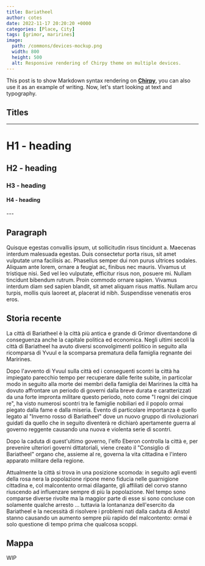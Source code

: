 ```yaml
---
title: Bariatheel
author: cotes
date: 2022-11-17 20:20:20 +0000
categories: [Place, City]
tags: [grimor, marirines]
image:
  path: /commons/devices-mockup.png
  width: 800
  height: 500
  alt: Responsive rendering of Chirpy theme on multiple devices.
---
```


This post is to show Markdown syntax rendering on [**Chirpy**](https://github.com/cotes2020/jekyll-theme-chirpy/fork), you can also use it as an example of writing. Now, let's start looking at text and typography.

## Titles
---
# H1 - heading

<h2 data-toc-skip>H2 - heading</h2>

<h3 data-toc-skip>H3 - heading</h3>

<h4>H4 - heading</h4>
---
<br>

## Paragraph

Quisque egestas convallis ipsum, ut sollicitudin risus tincidunt a. Maecenas interdum malesuada egestas. Duis consectetur porta risus, sit amet vulputate urna facilisis ac. Phasellus semper dui non purus ultrices sodales. Aliquam ante lorem, ornare a feugiat ac, finibus nec mauris. Vivamus ut tristique nisi. Sed vel leo vulputate, efficitur risus non, posuere mi. Nullam tincidunt bibendum rutrum. Proin commodo ornare sapien. Vivamus interdum diam sed sapien blandit, sit amet aliquam risus mattis. Nullam arcu turpis, mollis quis laoreet at, placerat id nibh. Suspendisse venenatis eros eros.

## Storia recente

La città di Bariatheel è la città più antica e grande di Grimor diventandone di conseguenza anche la capitale politica ed economica.
Negli ultimi secoli la città di Bariatheel ha avuto diversi sconvolgimenti politico in seguito alla ricomparsa di Yvuul e la scomparsa prematura della famiglia regnante dei Marirines.
 
Dopo l'avvento di Yvuul sulla città ed i conseguenti scontri la città ha impiegato parecchio tempo per recuperare dalle ferite subite,
in particolar modo in seguito alla morte dei membri della famiglia dei Marirines la città ha dovuto affrontare un periodo di governi dalla breve durata
e caratterizzati da una forte impronta militare questo periodo, noto come "I regni dei cinque re", ha visto numerosi scontri tra le famiglie nobiliari
ed il popolo ormai piegato dalla fame e dalla miseria.
Evento di particolare importanza è quello legato al "Inverno rosso di Bariatheel" dove un nuovo gruppo di rivoluzionari guidati
da quello che in seguito diventerà re dichiarò apertamente guerra al governo reggente causando una nuova e violenta serie di scontri.
 
Dopo la caduta di quest'ultimo governo, l'elfo Eberon controlla la città e, per prevenire ulteriori governi dittatoriali,
viene creato il "Consiglio di Bariatheel" organo che, assieme al re, governa la vita cittadina e l'intero apparato militare della regione.
 
Attualmente la città si trova in una posizione scomoda: in seguito agli eventi della rosa nera la popolazione ripone meno fiducia nelle guarnigione cittadina e,
col malcontento ormai dilagante, gli affiliati del corvo stanno riuscendo ad influenzare sempre di più la popolazione.
Nel tempo sono comparse diverse rivolte ma la maggior parte di esse si sono concluse con solamente qualche arresto ...
tuttavia la lontananza dell'esercito da Bariatheel e la necessità di risolvere i problemi nati dalla caduta di Anstol
stanno causando un aumento sempre più rapido del malcontento: ormai è solo questione di tempo prima che qualcosa scoppi.

## Mappa

WIP
